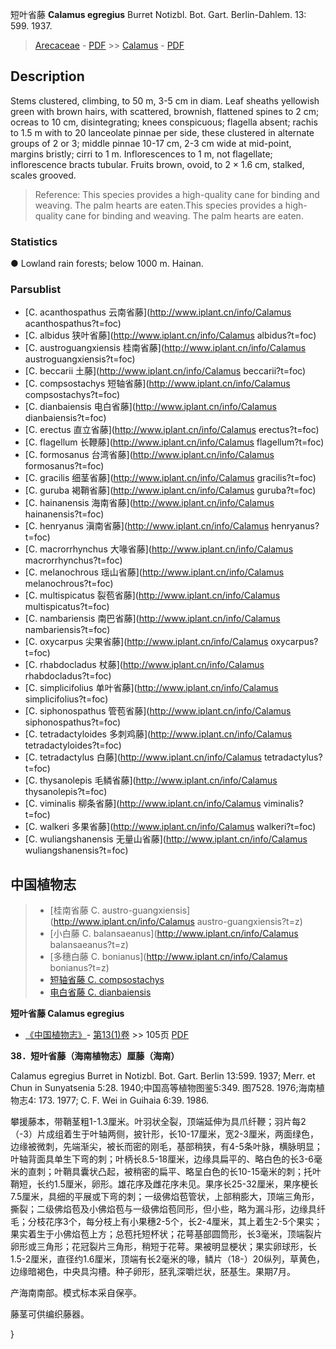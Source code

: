 短叶省藤 **Calamus egregius** Burret Notizbl. Bot. Gart. Berlin-Dahlem. 13: 599. 1937.

> [Arecaceae](http://www.iplant.cn/info/Arecaceae?t=foc) - [PDF](http://www.iplant.cn/foc/pdf/Arecaceae.pdf) >> [Calamus](http://www.iplant.cn/info/Calamus?t=foc) - [PDF](http://www.iplant.cn/foc/pdf/Calamus.pdf)

## Description

Stems clustered, climbing, to 50 m, 3-5 cm in diam. Leaf sheaths yellowish green with brown hairs, with scattered, brownish, flattened spines to 2 cm; ocreas to 10 cm, disintegrating; knees conspicuous; flagella absent; rachis to 1.5 m with to 20 lanceolate pinnae per side, these clustered in alternate groups of 2 or 3; middle pinnae 10-17 cm, 2-3 cm wide at mid-point, margins bristly; cirri to 1 m. Inflorescences to 1 m, not flagellate; inflorescence bracts tubular. Fruits brown, ovoid, to 2 × 1.6 cm, stalked, scales grooved.

> Reference: 
> This species provides a high-quality cane for binding and weaving. The palm hearts are eaten.This species provides a high-quality cane for binding and weaving. The palm hearts are eaten.

### Statistics
● Lowland rain forests; below 1000 m. Hainan.

### Parsublist

* [C.  acanthospathus  云南省藤](http://www.iplant.cn/info/Calamus acanthospathus?t=foc)
* [C.  albidus  狭叶省藤](http://www.iplant.cn/info/Calamus albidus?t=foc)
* [C.  austroguangxiensis  桂南省藤](http://www.iplant.cn/info/Calamus austroguangxiensis?t=foc)
* [C.  beccarii  土藤](http://www.iplant.cn/info/Calamus beccarii?t=foc)
* [C.  compsostachys  短轴省藤](http://www.iplant.cn/info/Calamus compsostachys?t=foc)
* [C.  dianbaiensis  电白省藤](http://www.iplant.cn/info/Calamus dianbaiensis?t=foc)
* [C.  erectus  直立省藤](http://www.iplant.cn/info/Calamus erectus?t=foc)
* [C.  flagellum  长鞭藤](http://www.iplant.cn/info/Calamus flagellum?t=foc)
* [C.  formosanus  台湾省藤](http://www.iplant.cn/info/Calamus formosanus?t=foc)
* [C.  gracilis  细茎省藤](http://www.iplant.cn/info/Calamus gracilis?t=foc)
* [C.  guruba  褐鞘省藤](http://www.iplant.cn/info/Calamus guruba?t=foc)
* [C.  hainanensis  海南省藤](http://www.iplant.cn/info/Calamus hainanensis?t=foc)
* [C.  henryanus  滇南省藤](http://www.iplant.cn/info/Calamus henryanus?t=foc)
* [C.  macrorrhynchus  大喙省藤](http://www.iplant.cn/info/Calamus macrorrhynchus?t=foc)
* [C.  melanochrous  瑶山省藤](http://www.iplant.cn/info/Calamus melanochrous?t=foc)
* [C.  multispicatus  裂苞省藤](http://www.iplant.cn/info/Calamus multispicatus?t=foc)
* [C.  nambariensis  南巴省藤](http://www.iplant.cn/info/Calamus nambariensis?t=foc)
* [C.  oxycarpus  尖果省藤](http://www.iplant.cn/info/Calamus oxycarpus?t=foc)
* [C.  rhabdocladus  杖藤](http://www.iplant.cn/info/Calamus rhabdocladus?t=foc)
* [C.  simplicifolius  单叶省藤](http://www.iplant.cn/info/Calamus simplicifolius?t=foc)
* [C.  siphonospathus  管苞省藤](http://www.iplant.cn/info/Calamus siphonospathus?t=foc)
* [C.  tetradactyloides  多刺鸡藤](http://www.iplant.cn/info/Calamus tetradactyloides?t=foc)
* [C.  tetradactylus  白藤](http://www.iplant.cn/info/Calamus tetradactylus?t=foc)
* [C.  thysanolepis  毛鳞省藤](http://www.iplant.cn/info/Calamus thysanolepis?t=foc)
* [C.  viminalis  柳条省藤](http://www.iplant.cn/info/Calamus viminalis?t=foc)
* [C.  walkeri  多果省藤](http://www.iplant.cn/info/Calamus walkeri?t=foc)
* [C.  wuliangshanensis  无量山省藤](http://www.iplant.cn/info/Calamus wuliangshanensis?t=foc)

## 中国植物志

> * [桂南省藤  C.  austro-guangxiensis](http://www.iplant.cn/info/Calamus austro-guangxiensis?t=z)
> * [小白藤  C.  balansaeanus](http://www.iplant.cn/info/Calamus balansaeanus?t=z)
> * [多穗白藤  C.  bonianus](http://www.iplant.cn/info/Calamus bonianus?t=z)
> * [短轴省藤  C.  compsostachys](Calamus-compsostachys-短轴省藤.md)
> * [电白省藤  C.  dianbaiensis](Calamus-dianbaiensis-电白省藤.md)

**短叶省藤 Calamus egregius**

* [《中国植物志》](http://www.iplant.cn/frps)- [第13(1)卷](http://www.iplant.cn/frps/vol/13(1)) >> 105页 [PDF](http://www.iplant.cn/frps/pdf/13(1)/105a.pdf)

**38．短叶省藤（海南植物志）厘藤（海南）**

Calamus egregius Burret in Notizbl. Bot. Gart. Berlin 13:599. 1937; Merr. et Chun in Sunyatsenia 5:28. 1940;中国高等植物图鉴5:349. 图7528. 1976;海南植物志4: 173. 1977; C. F. Wei in Guihaia 6:39. 1986.

攀援藤本，带鞘茎粗1-1.3厘米。叶羽状全裂，顶端延伸为具爪纤鞭；羽片每2（-3）片成组着生于叶轴两侧，披针形，长10-17厘米，宽2-3厘米，两面绿色，边缘被微刺，先端渐尖，被长而密的刚毛，基部稍狭，有4-5条叶脉，横脉明显；叶轴背面具单生下弯的刺；叶柄长8.5-18厘米，边缘具扁平的、略白色的长3-6毫米的直刺；叶鞘具囊状凸起，被稍密的扁平、略呈白色的长10-15毫米的刺；托叶鞘短，长约1.5厘米，卵形。雄花序及雌花序未见。果序长25-32厘米，果序梗长7.5厘米，具细的平展或下弯的刺；一级佛焰苞管状，上部稍膨大，顶端三角形，撕裂；二级佛焰苞及小佛焰苞与一级佛焰苞同形，但小些，略为漏斗形，边缘具纤毛；分枝花序3个，每分枝上有小果穗2-5个，长2-4厘米，其上着生2-5个果实；果实着生于小佛焰苞上方；总苞托短杯状；花萼基部圆筒形，长3毫米，顶端裂片卵形或三角形；花冠裂片三角形，稍短于花萼。果被明显梗状；果实卵球形，长1.5-2厘米，直径约1.6厘米，顶端有长2毫米的喙，鳞片（18-）20纵列，草黄色，边缘暗褐色，中央具沟槽。种子卵形，胚乳深嚼烂状，胚基生。果期7月。

产海南南部。模式标本采自保亭。

藤茎可供编织藤器。

}